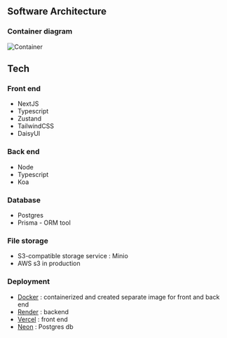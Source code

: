 ## Software Architecture

### Container diagram

![Container](https://zucal-public.s3.us-east-1.amazonaws.com/Container.png)


## Tech
### Front end
- NextJS 
- Typescript
- Zustand
- TailwindCSS
- DaisyUI
### Back end
- Node
- Typescript
- Koa 
### Database
- Postgres
- Prisma - ORM tool
### File storage 
- S3-compatible storage service : Minio 
- AWS s3 in production
### Deployment
- [Docker](https://www.docker.com/) : containerized and created separate image for front and back end
- [Render](https://render.com/) : backend
- [Vercel](https://vercel.com/) : front end
- [Neon](https://neon.tech/) : Postgres db
